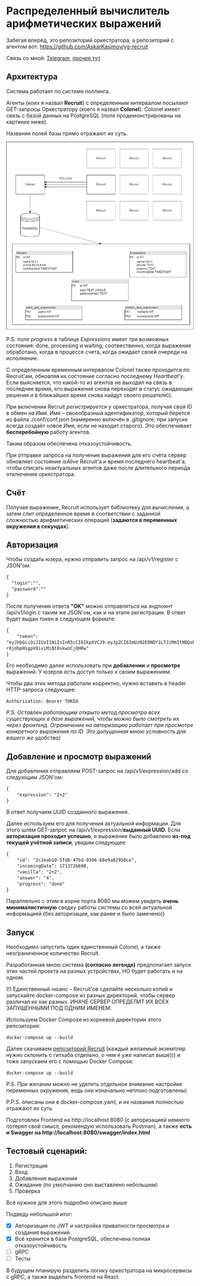 # Распределенный вычислитель арифметических выражений
Забегая вперёд, это репозиторий оркестратора, а репозиторий с агентом вот: https://github.com/AskarKasimov/yg-recruit

Связь со мной: [Telegram](https://t.me/a_s_k_a_rr), [прочее тут](https://askar.su)

## Архитектура
Система работает по системе поллинга.

Агенты (коих я назвал **Recruit**) с определенным интервалом посылают GET-запросы Оркестратору (коего я назвал **Colonel**).
Colonel имеет связь с базой данных на PostgreSQL (поля продемонстрированы на картинке ниже).

Названия полей базы прямо отражают их суть.

![Иллюстрация](https://github.com/AskarKasimov/yg-colonel/blob/master/scheme.drawio.png)

P.S. поле *progress* в таблице *Expressions* имеет три возможных состояния: done, processing и waiting, соотвественно, когда выражение обработано, когда в процессе счета, когда ожидает своей очереди на исполнение.

С определенным временным интервалом Colonel также проходится по Recruit'ам, обновляя их состояние согласно последнему *Heartbeat'у*. Если выясняется, что какой-то из агентов не выходил на связь в последнее время, его выражения снова переходят в статус ожидающих решения и в ближайшее время снова найдут своего решателя)).

При включении Recruit *регистрируется* у оркестратора, получая свой ID в обмен на *Имя*. Имя – своеобразный идентификатор, который берется из файла ./conf/conf.json (намеренно включён в .gitignore; при запуске всегда создаёт новое *Имя*, если не находит старого). Это обеспечивает **бесперебойную** работу агентов.

Таким образом обеспечена отказоустойчивость. 

При отправке запроса на получение выражения для его счёта сервер обновляет состояние *isAlive* Recruit'а и время последнего heartbeat'а, чтобы списать неактуальных агентов даже после длительного периода отключения оркестратора.

## Счёт

Получая выражение, Recruit использует библиотеку для вычисления, а затем *спит* определенное время в соответствии с заданной сложностью арифметических операций (**задаются в переменных окружения в секундах**).

## Авторизация

Чтобы создать юзера, нужно отправить запрос на /api/v1/register с JSON'ом:
```
{
  "login":"",
  "password":""
}
```
После получения ответа **"OK"** можно отправляться на эндпоинт /api/v1/login с таким же JSON'ом, как и на этапе регистрации. В ответ будет выдан токен в следующем формате:
```
{
    "token": "eyJhbGciOiJIUzI1NiIsInR5cCI6IkpXVCJ9.eyJpZCI6ImUzN2E0NDY1LTJiMmItNDQxMy05MmZlLTQwNmRkZmUxMWMxZiIsImV4cCI6MTcxMzgxMzUxNX0.BTff50lGAuYq-r8jdbpHigpV8iviMiBt0skwnCjQHRw"
}
```
Его необходимо далее использовать при **добавлении** и **просмотре** выражений. У юзеров есть доступ только к своим выражениям.

Чтобы два этих метода работали корректно, нужно вставить в header HTTP-запроса следующее:

```
Authorization: Bearer ТОКЕН
```

*P.S. Оставлен работающим открыто метод просмотра всех существующих в базе выражений, чтобы можно было смотреть их через фронтенд. Ограничение на авторизацию работает при просмотре конкретного выражения по ID. Это допущенная мною условность для вашего же удобства)*

## Добавление и просмотр выражений

Для добавления отправляем POST-запрос на /api/v1/expression/add со следующим JSON'ом:
```
{
    "expression": "2+2"
}
```
В ответ получаем UUID созданного выражения.

Далее используем его для получения актуальной информации. Для этого шлём GET-запрос на /api/v1/expression/**выданный UUID**.
Если **авторизация проходит успешно**, и выражение было добавлено **из-под текущей учётной записи**, увидим следующее:
```
{
    "id": "2c2eab10-5fd6-47bd-9596-b8e9a02958ce",
    "incomingDate": 1713726698,
    "vanilla": "2+2",
    "answer": "4",
    "progress": "done"
}
```

Параллельно с этим в корне порта 8080 мы можем увидеть **очень минималистичную** сводку работы системы со всей актуальной информацией (без авторизации, как ранее и было замечено))


## Запуск

Необходимо запустить один единственный Colonel, а также неограниченное количество Recruit.

Разработанная мною система **(согласно легенде)** предполагает запуск этих частей проекта на разных устройствах, НО будет работать и на одном.

(!) Единственный нюанс – Recruit'ов сделайте несколько копий и запускайте docker-compose из разных директорий, чтобы сервер различал их как разных. ИНАЧЕ СЕРВЕР ОПРЕДЕЛИТ ИХ ВСЕХ ЗАПУЩЕННЫМИ ПОД ОДНИМ ИМЕНЕМ.

Используем Docker Compose из корневой директории этого репозитория:
```
docker-compose up --build
```
Далее скачиваем [репозиторий Recruit](https://github.com/AskarKasimov/yg-recruit) (каждый желаемый экземпляр нужно склонить с гитхаба отдельно, о чем я уже написал выше))) и тоже запускаем его с помощью Docker Compose:
```
docker-compose up --build
```
P.S. При желании можно не уделять отдельное внимание настройке переменных окружения, ведь они изначально неплохо подготовлены)

P.P.S. описаны они в docker-compose.yaml, и их названия полностью отражают их суть

Подготовлен Frontend на http://localhost:8080 (с авторизацией немного потерял свой смысл, рекомендую использовать Postman), а также **есть и Swagger на http://localhost:8080/swagger/index.html**

## Тестовый сценарий:

1. Регистрация
2. Вход
3. Добавление выражения
4. Ожидание (по умолчанию оно выставлено небольшим)
5. Проверка

Всё нужное для этого подробно описано выше

Подведу небольшой итог:
- [x] Авторизация по JWT и настройка приватности просмотра и создания выражений
- [x] Всё хранится в базе PostgreSQL, обеспечена полная отказоустойчивость
- [ ] gRPC
- [ ] Тесты

В будущем планирую разделить логику оркестратора на микросервисы с gRPC, а также выделить frontend на React.

